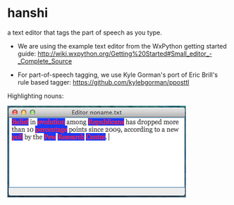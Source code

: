 hanshi
======

a text editor that tags the part of speech as you type.

* We are using the example text editor from the WxPython getting started guide:
  http://wiki.wxpython.org/Getting%20Started#Small_editor_-_Complete_Source

* For part-of-speech tagging, we use Kyle Gorman's port of Eric Brill's rule based tagger:
  https://github.com/kylebgorman/pposttl

Highlighting nouns:

  ![screen shot](hanshi.png "tagging nouns")
